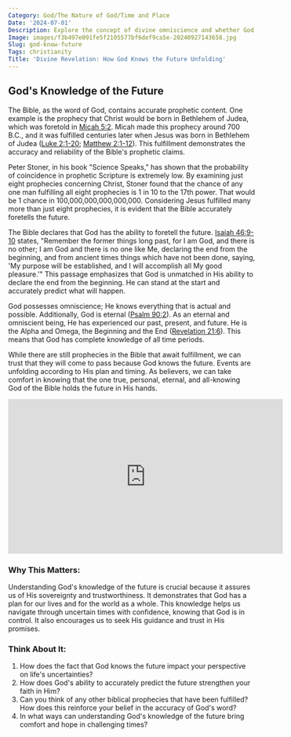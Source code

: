 ```yaml
---
Category: God/The Nature of God/Time and Place
Date: '2024-07-01'
Description: Explore the concept of divine omniscience and whether God truly knows the future in this thought-provoking article. Delve into the theological implications and philosophical debates surrounding the idea of God's foreknowledge.
Image: images/f3b497e091fe5f2105577bf6def9ca5e-20240927143658.jpg
Slug: god-know-future
Tags: christianity
Title: 'Divine Revelation: How God Knows the Future Unfolding'
---
```


## God's Knowledge of the Future

The Bible, as the word of God, contains accurate prophetic content. One example is the prophecy that Christ would be born in Bethlehem of Judea, which was foretold in [Micah 5:2](https://www.bibleref.com/Micah/5/Micah-5-2.html). Micah made this prophecy around 700 B.C., and it was fulfilled centuries later when Jesus was born in Bethlehem of Judea ([Luke 2:1-20](https://www.bibleref.com/Luke/2/Luke-2-1.html); [Matthew 2:1-12](https://www.bibleref.com/Matthew/2/Matthew-2-1.html)). This fulfillment demonstrates the accuracy and reliability of the Bible's prophetic claims.

Peter Stoner, in his book "Science Speaks," has shown that the probability of coincidence in prophetic Scripture is extremely low. By examining just eight prophecies concerning Christ, Stoner found that the chance of any one man fulfilling all eight prophecies is 1 in 10 to the 17th power. That would be 1 chance in 100,000,000,000,000,000. Considering Jesus fulfilled many more than just eight prophecies, it is evident that the Bible accurately foretells the future. 

The Bible declares that God has the ability to foretell the future. [Isaiah 46:9-10](https://www.bibleref.com/Isaiah/46/Isaiah-46-9.html) states, "Remember the former things long past, for I am God, and there is no other; I am God and there is no one like Me, declaring the end from the beginning, and from ancient times things which have not been done, saying, 'My purpose will be established, and I will accomplish all My good pleasure.'" This passage emphasizes that God is unmatched in His ability to declare the end from the beginning. He can stand at the start and accurately predict what will happen.

God possesses omniscience; He knows everything that is actual and possible. Additionally, God is eternal ([Psalm 90:2](https://www.bibleref.com/Psalm/90/Psalm-90-2.html)). As an eternal and omniscient being, He has experienced our past, present, and future. He is the Alpha and Omega, the Beginning and the End ([Revelation 21:6](https://www.bibleref.com/Revelation/21/Revelation-21-6.html)). This means that God has complete knowledge of all time periods.

While there are still prophecies in the Bible that await fulfillment, we can trust that they will come to pass because God knows the future. Events are unfolding according to His plan and timing. As believers, we can take comfort in knowing that the one true, personal, eternal, and all-knowing God of the Bible holds the future in His hands.


<iframe width="560" height="315" src="https://www.youtube.com/embed/Z9EeVRD43qA" frameborder="0" allow="autoplay; encrypted-media" allowfullscreen></iframe>


### Why This Matters:

Understanding God's knowledge of the future is crucial because it assures us of His sovereignty and trustworthiness. It demonstrates that God has a plan for our lives and for the world as a whole. This knowledge helps us navigate through uncertain times with confidence, knowing that God is in control. It also encourages us to seek His guidance and trust in His promises.

### Think About It:

1. How does the fact that God knows the future impact your perspective on life's uncertainties?
2. How does God's ability to accurately predict the future strengthen your faith in Him?
3. Can you think of any other biblical prophecies that have been fulfilled? How does this reinforce your belief in the accuracy of God's word?
4. In what ways can understanding God's knowledge of the future bring comfort and hope in challenging times?